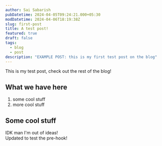 ```yaml
---
author: Sai Sabarish
pubDatetime: 2024-04-05T09:24:21.000+05:30
modDatetime: 2024-04-06T18:19:38Z
slug: first-post
title: A test post!
featured: true
draft: false
tags:
  - blog
  - post
description: "EXAMPLE POST: this is my first test post on the blog"
---
```


This is my test post, check out the rest of the blog!

## What we have here

1. some cool stuff
2. more cool stuff

## Some cool stuff

IDK man I'm out of ideas!  
Updated to test the pre-hook!
